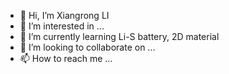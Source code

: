 - 👋 Hi, I’m Xiangrong LI
- 👀 I’m interested in ...
- 🌱 I’m currently learning Li-S battery, 2D material
- 💞️ I’m looking to collaborate on ...
- 📫 How to reach me ...

<!---
xlihd/xlihd is a ✨ special ✨ repository because its `README.md` (this file) appears on your GitHub profile.
You can click the Preview link to take a look at your changes.
--->
